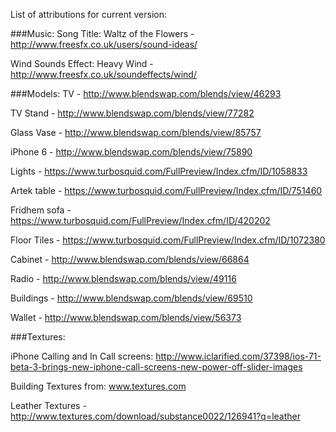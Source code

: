 
List of attributions for current version:

###Music:
Song Title: Waltz of the Flowers - http://www.freesfx.co.uk/users/sound-ideas/

Wind Sounds Effect: Heavy Wind - http://www.freesfx.co.uk/soundeffects/wind/

###Models:
TV - http://www.blendswap.com/blends/view/46293

TV Stand - http://www.blendswap.com/blends/view/77282

Glass Vase - http://www.blendswap.com/blends/view/85757

iPhone 6 - http://www.blendswap.com/blends/view/75890

Lights - https://www.turbosquid.com/FullPreview/Index.cfm/ID/1058833

Artek table - https://www.turbosquid.com/FullPreview/Index.cfm/ID/751460

Fridhem sofa - https://www.turbosquid.com/FullPreview/Index.cfm/ID/420202

Floor Tiles - https://www.turbosquid.com/FullPreview/Index.cfm/ID/1072380

Cabinet - http://www.blendswap.com/blends/view/66864

Radio - http://www.blendswap.com/blends/view/49116

Buildings - http://www.blendswap.com/blends/view/69510

Wallet - http://www.blendswap.com/blends/view/56373

###Textures:

iPhone Calling and In Call screens: http://www.iclarified.com/37398/ios-71-beta-3-brings-new-iphone-call-screens-new-power-off-slider-images

Building Textures from: www.textures.com

Leather Textures - http://www.textures.com/download/substance0022/126941?q=leather


